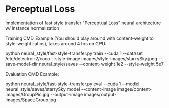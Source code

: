 # Perceptual Loss
Implementation of fast style transfer "Perceptual Loss" neural architecture w/ instance normalization

Training CMD Example (You should play around with content-weight to style-weight ratios), takes around 4 hrs on GPU:

python neural_style/fast-style-transfer.py train --cuda 1 --dataset /etc/detectron2/coco --style-image images/style-images/starrySky.jpeg --save-model-dir neural_style/saves --content-weight 1e2 --style-weight 5e7

Evaluation CMD Example:

python neural_style/fast-style-transfer.py eval --cuda 1 --model neural_style/saves/starrySky.model --content-image images/content-images/GroupPic.jpg --output-image images/output-images/SpaceGroup.jpg
